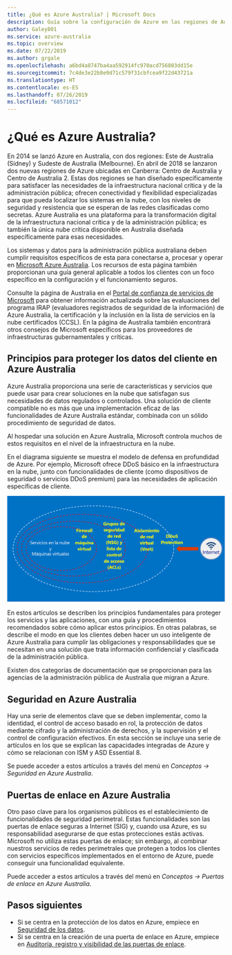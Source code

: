 ```yaml
---
title: ¿Qué es Azure Australia? | Microsoft Docs
description: Guía sobre la configuración de Azure en las regiones de Australia para cumplir con los requisitos específicos de las directivas, los reglamentos y la legislación de la administración pública de Australia.
author: Galey801
ms.service: azure-australia
ms.topic: overview
ms.date: 07/22/2019
ms.author: grgale
ms.openlocfilehash: a6bd4a8747ba4aa592914fc970acd756803dd15e
ms.sourcegitcommit: 7c4de3e22b8e9d71c579f31cbfcea9f22d43721a
ms.translationtype: HT
ms.contentlocale: es-ES
ms.lasthandoff: 07/26/2019
ms.locfileid: "68571012"
---
```

# <a name="what-is-azure-australia"></a>¿Qué es Azure Australia?

En 2014 se lanzó Azure en Australia, con dos regiones: Este de Australia (Sídney) y Sudeste de Australia (Melbourne). En abril de 2018 se lanzaron dos nuevas regiones de Azure ubicadas en Canberra: Centro de Australia y Centro de Australia 2. Estas dos regiones se han diseñado específicamente para satisfacer las necesidades de la infraestructura nacional crítica y de la administración pública; ofrecen conectividad y flexibilidad especializadas para que pueda localizar los sistemas en la nube, con los niveles de seguridad y resistencia que se esperan de las redes clasificadas como secretas. Azure Australia es una plataforma para la transformación digital de la infraestructura nacional crítica y de la administración pública; es también la única nube crítica disponible en Australia diseñada específicamente para esas necesidades.

Los sistemas y datos para la administración pública australiana deben cumplir requisitos específicos de esta para conectarse a, procesar y operar en [Microsoft Azure Australia](https://azure.microsoft.com/global-infrastructure/australia/). Los recursos de esta página también proporcionan una guía general aplicable a todos los clientes con un foco específico en la configuración y el funcionamiento seguros.

Consulte la página de Australia en el [Portal de confianza de servicios de Microsoft](https://aka.ms/au-irap) para obtener información actualizada sobre las evaluaciones del programa IRAP (evaluadores registrados de seguridad de la información) de Azure Australia, la certificación y la inclusión en la lista de servicios en la nube certificados (CCSL). En la página de Australia también encontrará otros consejos de Microsoft específicos para los proveedores de infraestructuras gubernamentales y críticas.

## <a name="principles-for-securing-customer-data-in-azure-australia"></a>Principios para proteger los datos del cliente en Azure Australia

Azure Australia proporciona una serie de características y servicios que puede usar para crear soluciones en la nube que satisfagan sus necesidades de datos regulados o controlados. Una solución de cliente compatible no es más que una implementación eficaz de las funcionalidades de Azure Australia estándar, combinada con un sólido procedimiento de seguridad de datos.

Al hospedar una solución en Azure Australia, Microsoft controla muchos de estos requisitos en el nivel de la infraestructura en la nube.

En el diagrama siguiente se muestra el modelo de defensa en profundidad de Azure. Por ejemplo, Microsoft ofrece DDoS básico en la infraestructura en la nube, junto con funcionalidades de cliente (como dispositivos de seguridad o servicios DDoS premium) para las necesidades de aplicación específicas de cliente.

![texto alternativo](media/defenceindepth.png)

En estos artículos se describen los principios fundamentales para proteger los servicios y las aplicaciones, con una guía y procedimientos recomendados sobre cómo aplicar estos principios. En otras palabras, se describe el modo en que los clientes deben hacer un uso inteligente de Azure Australia para cumplir las obligaciones y responsabilidades que se necesitan en una solución que trata información confidencial y clasificada de la administración pública.

Existen dos categorías de documentación que se proporcionan para las agencias de la administración pública de Australia que migran a Azure.

## <a name="security-in-azure-australia"></a>Seguridad en Azure Australia

Hay una serie de elementos clave que se deben implementar, como la identidad, el control de acceso basado en rol, la protección de datos mediante cifrado y la administración de derechos, y la supervisión y el control de configuración efectivos. En esta sección se incluye una serie de artículos en los que se explican las capacidades integradas de Azure y cómo se relacionan con ISM y ASD Essential 8.

Se puede acceder a estos artículos a través del menú en *Conceptos -> Seguridad en Azure Australia*.

## <a name="gateways-in-azure-australia"></a>Puertas de enlace en Azure Australia

Otro paso clave para los organismos públicos es el establecimiento de funcionalidades de seguridad perimetral. Estas funcionalidades son las puertas de enlace seguras a Internet (SIG) y, cuando usa Azure, es su responsabilidad asegurarse de que estas protecciones estás activas. Microsoft no utiliza estas puertas de enlace; sin embargo, al combinar nuestros servicios de redes perimetrales que protegen a todos los clientes con servicios específicos implementados en el entorno de Azure, puede conseguir una funcionalidad equivalente.

Puede acceder a estos artículos a través del menú en *Conceptos -> Puertas de enlace en Azure Australia*.

## <a name="next-steps"></a>Pasos siguientes

* Si se centra en la protección de los datos en Azure, empiece en [Seguridad de los datos](secure-your-data.md).
* Si se centra en la creación de una puerta de enlace en Azure, empiece en [Auditoría, registro y visibilidad de las puertas de enlace](gateway-log-audit-visibility.md).
